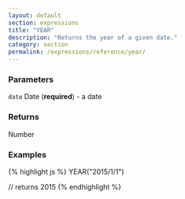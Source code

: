 ```yaml
---
layout: default
section: expressions
title: "YEAR"
description: "Returns the year of a given date."
category: section
permalink: /expressions/reference/year/
---
```


### Parameters

`date` Date (__required__) - a date

### Returns

Number

### Examples

{% highlight js %}
YEAR("2015/1/1")

// returns 2015
{% endhighlight %}